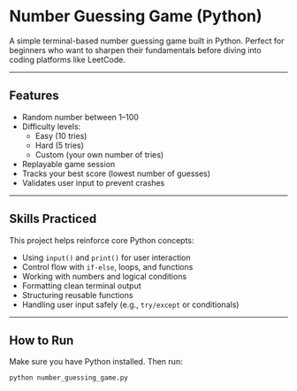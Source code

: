 # Number Guessing Game (Python)

A simple terminal-based number guessing game built in Python. Perfect for beginners who want to sharpen their fundamentals before diving into coding platforms like LeetCode.

---

## Features

- Random number between 1–100
- Difficulty levels:
  - Easy (10 tries)
  - Hard (5 tries)
  - Custom (your own number of tries)
- Replayable game session
- Tracks your best score (lowest number of guesses)
- Validates user input to prevent crashes

---

## Skills Practiced

This project helps reinforce core Python concepts:

- Using `input()` and `print()` for user interaction
- Control flow with `if-else`, loops, and functions
- Working with numbers and logical conditions
- Formatting clean terminal output
- Structuring reusable functions
- Handling user input safely (e.g., `try/except` or conditionals)

---

## How to Run

Make sure you have Python installed. Then run:

```bash
python number_guessing_game.py
```
